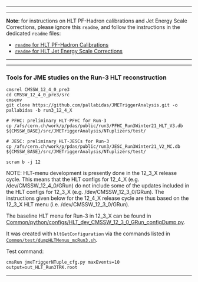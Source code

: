 ----------
----------

**Note**: for instructions on HLT PF-Hadron calibrations and Jet Energy Scale Corrections,
please ignore this `readme`, and follow the instructions in the dedicated `readme` files:

 * [`readme` for HLT PF-Hadron Calibrations](https://github.com/pallabidas/JMETriggerAnalysis/blob/run3_12_3_X/PFHadronCalibration/readme.md)
 * [`readme` for HLT Jet Energy Scale Corrections](https://github.com/sparedes/JMETriggerAnalysis/blob/run3_12_3_X/JESCorrections/readme.md)

----------
----------

### Tools for JME studies on the Run-3 HLT reconstruction

```
cmsrel CMSSW_12_4_0_pre3
cd CMSSW_12_4_0_pre3/src
cmsenv
git clone https://github.com/pallabidas/JMETriggerAnalysis.git -o pallabidas -b run3_12_4_X

# PFHC: preliminary HLT-PFHC for Run-3
cp /afs/cern.ch/work/p/pdas/public/run3/PFHC_Run3Winter21_HLT_V3.db ${CMSSW_BASE}/src/JMETriggerAnalysis/NTuplizers/test/

# JESC: preliminary HLT-JESCs for Run-3
cp /afs/cern.ch/work/p/pdas/public/run3/JESC_Run3Winter21_V2_MC.db ${CMSSW_BASE}/src/JMETriggerAnalysis/NTuplizers/test/

scram b -j 12
```

NOTE: HLT-menu development is presently done in the 12_3_X release cycle. This means that the HLT configs for 12_4_X (e.g. /dev/CMSSW_12_4_0/GRun) do not include some of the updates included in the HLT configs for 12_3_X (e.g. /dev/CMSSW_12_3_0/GRun). The instructions given below for the 12_4_X release cycle are thus based on the 12_3_X HLT menu (i.e. /dev/CMSSW_12_3_0/GRun).

The baseline HLT menu for Run-3 in 12_3_X can be found in
[Common/python/configs/HLT_dev_CMSSW_12_3_0_GRun_configDump.py](https://github.com/pallabidas/JMETriggerAnalysis/blob/run3_12_4_X/Common/python/configs/HLT_dev_CMSSW_12_3_0_GRun_configDump.py).

It was created with `hltGetConfiguration` via the commands listed in
[`Common/test/dumpHLTMenus_mcRun3.sh`](https://github.com/pallabidas/JMETriggerAnalysis/blob/run3_12_4_X/Common/test/dumpHLTMenus_mcRun3.sh).

Test command:
```
cmsRun jmeTriggerNTuple_cfg.py maxEvents=10 output=out_HLT_Run3TRK.root

```

----------
